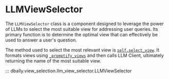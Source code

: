 # LLMViewSelector

The `LLMViewSelector` class is a component designed to leverage the power of LLMs to select the most suitable view for addressing user queries. Its primary function is to determine the optimal view that can effectively be used to answer a user's question.

The method used to select the most relevant view is [`self.select_view`](#dbally.view_selection.llm_view_selector.LLMViewSelector.select_view). It formats views using [`_promptify_views`](#dbally.view_selection.llm_view_selector._promptify_views) and then calls LLM Client, ultimately returning the name of the most suitable view.

::: dbally.view_selection.llm_view_selector.LLMViewSelector
